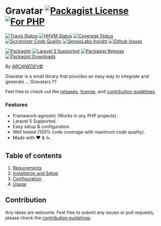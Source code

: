 # Gravatar [![Packagist License][badge_license]](LICENSE.md) [![For PHP][badge_php]](https://github.com/ARCANEDEV/Gravatar)

[![Travis Status][badge_build]](https://travis-ci.org/ARCANEDEV/Gravatar)
[![HHVM Status][badge_hhvm]](http://hhvm.h4cc.de/package/arcanedev/gravatar)
[![Coverage Status][badge_coverage]](https://scrutinizer-ci.com/g/ARCANEDEV/Gravatar/?branch=master)
[![Scrutinizer Code Quality][badge_quality]](https://scrutinizer-ci.com/g/ARCANEDEV/Gravatar/?branch=master)
[![SensioLabs Insight][badge_insight]](https://insight.sensiolabs.com/projects/b295ae87-bc10-4a43-9ca4-fbeab5c7fcda)
[![Github Issues][badge_issues]](https://github.com/ARCANEDEV/Gravatar/issues)

[![Packagist][badge_package]](https://packagist.org/packages/arcanedev/gravatar)
[![Laravel 5 Supported][badge_laravel]](https://github.com/ARCANEDEV/Gravatar)
[![Packagist Release][badge_release]](https://packagist.org/packages/arcanedev/gravatar)
[![Packagist Downloads][badge_downloads]](https://packagist.org/packages/arcanedev/gravatar)

[badge_license]:   http://img.shields.io/packagist/l/arcanedev/gravatar.svg?style=flat-square
[badge_php]:       https://img.shields.io/badge/PHP-Framework%20agnostic-4F5B93.svg?style=flat-square

[badge_build]:     http://img.shields.io/travis/ARCANEDEV/Gravatar.svg?style=flat-square
[badge_hhvm]:      https://img.shields.io/hhvm/arcanedev/gravatar.svg?style=flat-square
[badge_coverage]:  https://img.shields.io/scrutinizer/coverage/g/ARCANEDEV/Gravatar.svg?style=flat-square
[badge_quality]:   https://img.shields.io/scrutinizer/g/ARCANEDEV/Gravatar.svg?style=flat-square
[badge_insight]:   https://img.shields.io/sensiolabs/i/b295ae87-bc10-4a43-9ca4-fbeab5c7fcda.svg?style=flat-square
[badge_issues]:    http://img.shields.io/github/issues/ARCANEDEV/Gravatar.svg?style=flat-square

[badge_package]:   https://img.shields.io/badge/package-arcanedev/gravatar-blue.svg?style=flat-square
[badge_laravel]:   https://img.shields.io/badge/Laravel%20Supported-5.x-orange.svg?style=flat-square
[badge_release]:   https://img.shields.io/packagist/v/arcanedev/gravatar.svg?style=flat-square
[badge_downloads]: https://img.shields.io/packagist/dt/arcanedev/gravatar.svg?style=flat-square

*By [ARCANEDEV&copy;](http://www.arcanedev.net/)*

Gravatar is a small library that provides an easy way to integrate and generate &hellip; Gravatars ??

Feel free to check out the [releases](https://github.com/ARCANEDEV/Gravatar/releases), [license](LICENSE.md), and [contribution guidelines](CONTRIBUTING.md).
  
### Features

  * Framework-agnostic (Works in any PHP projects).
  * Laravel 5 Supported.
  * Easy setup & configuration. 
  * Well tested (100% code coverage with maximum code quality).
  * Made with :heart: &amp; :coffee:.

## Table of contents

1. [Requirements](_docs/1-Requirements.md)
2. [Installation and Setup](_docs/2-Installation-and-Setup.md)
3. [Configuration](_docs/3-Configuration.md)
4. [Usage](_docs/4-Usage.md)

## Contribution

Any ideas are welcome. Feel free to submit any issues or pull requests, please check the [contribution guidelines](CONTRIBUTING.md).
